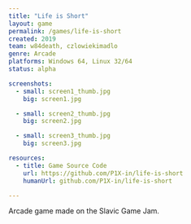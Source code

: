 ```yaml
---
title: "Life is Short"
layout: game
permalink: /games/life-is-short
created: 2019
team: w84death, czlowiekimadlo
genre: Arcade
platforms: Windows 64, Linux 32/64
status: alpha

screenshots:
  - small: screen1_thumb.jpg
    big: screen1.jpg

  - small: screen2_thumb.jpg
    big: screen2.jpg

  - small: screen3_thumb.jpg
    big: screen3.jpg

resources:
  - title: Game Source Code
    url: https://github.com/P1X-in/life-is-short
    humanUrl: github.com/P1X-in/life-is-short

---
```


Arcade game made on the Slavic Game Jam.
